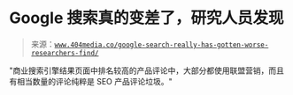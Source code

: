 <!--yml

category: 未分类

date: 2024-05-27 14:54:11

--> 

# Google 搜索真的变差了，研究人员发现

> 来源：[`www.404media.co/google-search-really-has-gotten-worse-researchers-find/`](https://www.404media.co/google-search-really-has-gotten-worse-researchers-find/)

"商业搜索引擎结果页面中排名较高的产品评论中，大部分都使用联盟营销，而且有相当数量的评论纯粹是 SEO 产品评论垃圾。"
